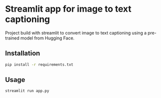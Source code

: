 # Streamlit app for image to text captioning

Project build with streamlit to convert image to text captioning using a pre-trained model from Hugging Face.

## Installation

```bash
pip install -r requirements.txt
```

## Usage

```bash
streamlit run app.py
```
